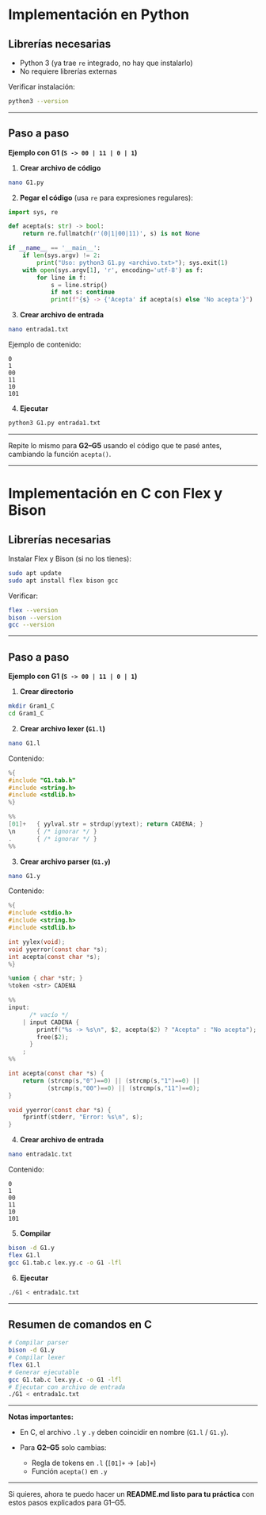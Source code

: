 # **Implementación en Python**

## Librerías necesarias

* Python 3 (ya trae `re` integrado, no hay que instalarlo)
* No requiere librerías externas

Verificar instalación:

```bash
python3 --version
```

---

## Paso a paso

**Ejemplo con G1 (`S -> 00 | 11 | 0 | 1`)**

1. **Crear archivo de código**

```bash
nano G1.py
```

2. **Pegar el código** (usa `re` para expresiones regulares):

```python
import sys, re

def acepta(s: str) -> bool:
    return re.fullmatch(r'(0|1|00|11)', s) is not None

if __name__ == '__main__':
    if len(sys.argv) != 2:
        print("Uso: python3 G1.py <archivo.txt>"); sys.exit(1)
    with open(sys.argv[1], 'r', encoding='utf-8') as f:
        for line in f:
            s = line.strip()
            if not s: continue
            print(f"{s} -> {'Acepta' if acepta(s) else 'No acepta'}")
```

3. **Crear archivo de entrada**

```bash
nano entrada1.txt
```

Ejemplo de contenido:

```
0
1
00
11
10
101
```

4. **Ejecutar**

```bash
python3 G1.py entrada1.txt
```

---

Repite lo mismo para **G2–G5** usando el código que te pasé antes, cambiando la función `acepta()`.

---

# **Implementación en C con Flex y Bison**

## Librerías necesarias

Instalar Flex y Bison (si no los tienes):

```bash
sudo apt update
sudo apt install flex bison gcc
```

Verificar:

```bash
flex --version
bison --version
gcc --version
```

---

## Paso a paso

**Ejemplo con G1 (`S -> 00 | 11 | 0 | 1`)**

1. **Crear directorio**

```bash
mkdir Gram1_C
cd Gram1_C
```

2. **Crear archivo lexer (`G1.l`)**

```bash
nano G1.l
```

Contenido:

```c
%{
#include "G1.tab.h"
#include <string.h>
#include <stdlib.h>
%}

%%
[01]+   { yylval.str = strdup(yytext); return CADENA; }
\n      { /* ignorar */ }
.       { /* ignorar */ }
%%
```

3. **Crear archivo parser (`G1.y`)**

```bash
nano G1.y
```

Contenido:

```c
%{
#include <stdio.h>
#include <string.h>
#include <stdlib.h>

int yylex(void);
void yyerror(const char *s);
int acepta(const char *s);
%}

%union { char *str; }
%token <str> CADENA

%%
input:
      /* vacío */
    | input CADENA {
        printf("%s -> %s\n", $2, acepta($2) ? "Acepta" : "No acepta");
        free($2);
      }
    ;
%%

int acepta(const char *s) {
    return (strcmp(s,"0")==0) || (strcmp(s,"1")==0) ||
           (strcmp(s,"00")==0) || (strcmp(s,"11")==0);
}

void yyerror(const char *s) {
    fprintf(stderr, "Error: %s\n", s);
}
```

4. **Crear archivo de entrada**

```bash
nano entrada1c.txt
```

Contenido:

```
0
1
00
11
10
101
```

5. **Compilar**

```bash
bison -d G1.y
flex G1.l
gcc G1.tab.c lex.yy.c -o G1 -lfl
```

6. **Ejecutar**

```bash
./G1 < entrada1c.txt
```

---

## Resumen de comandos en C

```bash
# Compilar parser
bison -d G1.y
# Compilar lexer
flex G1.l
# Generar ejecutable
gcc G1.tab.c lex.yy.c -o G1 -lfl
# Ejecutar con archivo de entrada
./G1 < entrada1c.txt
```

---

**Notas importantes:**

* En C, el archivo `.l` y `.y` deben coincidir en nombre (`G1.l` / `G1.y`).
* Para **G2–G5** solo cambias:

  * Regla de tokens en `.l` (`[01]+` → `[ab]+`)
  * Función `acepta()` en `.y`

---

Si quieres, ahora te puedo hacer un **README.md listo para tu práctica** con estos pasos explicados para G1–G5.
